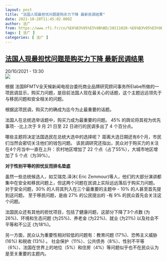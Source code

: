 ```yaml
---
layout: post
title: "法国人现最担忧问题是购买力下降 最新民调结果"
date: 2021-10-20T11:45:02.000Z
author: 法广
from: https://www.rfi.fr/cn/%E6%B3%95%E5%9B%BD/20211020-%E6%B3%95%E5%9B%BD%E4%BA%BA%E7%8E%B0%E6%9C%80%E6%8B%85%E5%BF%A7%E9%97%AE%E9%A2%98%E6%98%AF%E8%B4%AD%E4%B9%B0%E5%8A%9B%E4%B8%8B%E9%99%8D-%E6%9C%80%E6%96%B0%E6%B0%91%E8%B0%83%E7%BB%93%E6%9E%9C
tags: [ 法广 ]
categories: [ 法广 ]
---
```

<!--1634730302000-->
[法国人现最担忧问题是购买力下降 最新民调结果](https://www.rfi.fr/cn/%E6%B3%95%E5%9B%BD/20211020-%E6%B3%95%E5%9B%BD%E4%BA%BA%E7%8E%B0%E6%9C%80%E6%8B%85%E5%BF%A7%E9%97%AE%E9%A2%98%E6%98%AF%E8%B4%AD%E4%B9%B0%E5%8A%9B%E4%B8%8B%E9%99%8D-%E6%9C%80%E6%96%B0%E6%B0%91%E8%B0%83%E7%BB%93%E6%9E%9C)
------

<div>
<div>20/10/2021 - 13:30</div><img src="https://s.rfi.fr/media/display/b0621404-0e0d-11ea-b1b7-005056a9aa4d/b9718410473z.1_20190130110620_000gkocsm4mc.1-0.jpg"><div >                    <p>根据 法国BFMTV全天候新闻电视台委托商业品牌研究顾问事务所Elabe所做的一项民调显示，购买力问题，是目前法国人现在最关心的话题，这个主题远远领先于与移民问题和安全相关的问题。</p><p>根据这项民调，购买力的确成为迄今为止最重要的话题。</p><p>法国人在总统选举话题中，购买力成为最重要的问题。 45% 的舆论将其视为优先事项- -比上次于 9 月 21 日至 22 日进行的民调多出了 4 个百分点。</p><p>哪些主题将决定法国选民在总统大选中的选择呢？ 距离大选日期还有6个月，市民们当然会密切关注他们的钱包问题。 该民调研究还指出，民众对于购买力的关注在4个月当中一直在上升：农村地区增加了 22 个点（占了55%），大城市地区增加了 5 个点（为39%）。</p><p><strong>对于性别平等的担忧反而排名垫底</strong></p><p>虽然一些总统候选人，如艾瑞克.泽沐( Eric Zemmour)等人，他们的大部分演讲都集中在安全和移民问题上，但这两个问题在民调上实际远远落后于购买力问题。 对于安全问题，30% 的人将其列入在三个最重要的主题中 - 10% 的人甚至首先提到这问题。 至于移民问题，是由 27% 的公民提出的 -有 9% 的民众首先会关注这个问题。</p><p>法国民众还有其他的担忧项目，包括了健康问题，这部分下降了3个点数 (为26%)、环境和生态问题 (为25%)、养老金 (为22%)、就业 (为21%) 以及社会不平等和不公正 (为18%)。</p><p>另一方面，民众认为重要性相对较低的问题有：教育问题 (17%)、恐怖主义威胁 (16%) 和税收 (13%) 。 社会保护（11%）、公共债务（8%）、性别不平等（6%）、法国在世界上的地位（5%）和住房（4%）等问题似乎也不在民众认为是至关重要的主题内。</p>                                            <div data-selfpromo-newsletter>    </div>    <div data-selfpromo-app>    </div>                </div>
</div>
